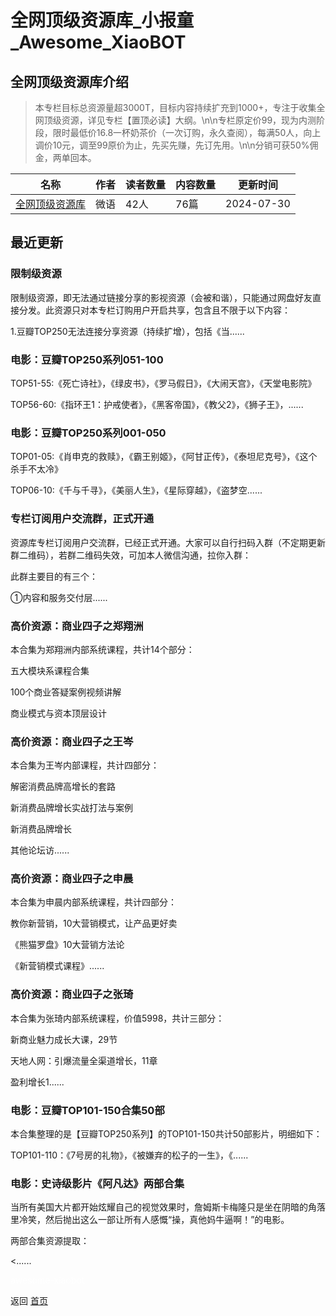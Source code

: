 # 全网顶级资源库_小报童_Awesome_XiaoBOT

## 全网顶级资源库介绍
> 本专栏目标总资源量超3000T，目标内容持续扩充到1000+，专注于收集全网顶级资源，详见专栏【置顶必读】大纲。\n\n专栏原定价99，现为内测阶段，限时最低价16.8一杯奶茶价（一次订购，永久查阅），每满50人，向上调价10元，调至99原价为止，先买先赚，先订先用。\n\n分销可获50%佣金，两单回本。  
  


|名称|作者|读者数量|内容数量|更新时间|
|---|---|---|---|---|
|[全网顶级资源库](https://xiaobot.net/p/zi-yuan-ku?refer=9c3f1c95-a052-465a-9902-f6d75080262a)|微语|42人|76篇|2024-07-30|

## 最近更新
### 限制级资源

限制级资源，即无法通过链接分享的影视资源（会被和谐），只能通过网盘好友直接分发。此资源只对本专栏订购用户开启共享，包含且不限于以下内容：

1.豆瓣TOP250无法连接分享资源（持续扩增），包括《当......

### 电影：豆瓣TOP250系列051-100

TOP51-55:《死亡诗社》，《绿皮书》，《罗马假日》，《大闹天宫》，《天堂电影院》

TOP56-60:《指环王1：护戒使者》，《黑客帝国》，《教父2》，《狮子王》，......

### 电影：豆瓣TOP250系列001-050

TOP01-05:《肖申克的救赎》，《霸王别姬》，《阿甘正传》，《泰坦尼克号》，《这个杀手不太冷》

TOP06-10:《千与千寻》，《美丽人生》，《星际穿越》，《盗梦空......

### 专栏订阅用户交流群，正式开通

资源库专栏订阅用户交流群，已经正式开通。大家可以自行扫码入群（不定期更新群二维码），若群二维码失效，可加本人微信沟通，拉你入群：

此群主要目的有三个：

①内容和服务交付层......

### 高价资源：商业四子之郑翔洲

本合集为郑翔洲内部系统课程，共计14个部分：

五大模块系课程合集

100个商业答疑案例视频讲解

商业模式与资本顶层设计

### 高价资源：商业四子之王岑

本合集为王岑内部课程，共计四部分：

解密消费品牌高增长的套路

新消费品牌增长实战打法与案例

新消费品牌增长

其他论坛访......

### 高价资源：商业四子之申晨

本合集为申晨内部系统课程，共计四部分：

教你新营销，10大营销模式，让产品更好卖

《熊猫罗盘》10大营销方法论

《新营销模式课程》......

### 高价资源：商业四子之张琦

本合集为张琦内部系统课程，价值5998，共计三部分：

新商业魅力成长大课，29节

天地人网：引爆流量全渠道增长，11章

盈利增长1......

### 电影：豆瓣TOP101-150合集50部

本合集整理的是【豆瓣TOP250系列】的TOP101-150共计50部影片，明细如下：

TOP101-110：《7号房的礼物》，《被嫌弃的松子的一生》，《......

### 电影：史诗级影片《阿凡达》两部合集

当所有美国大片都开始炫耀自己的视觉效果时，詹姆斯卡梅隆只是坐在阴暗的角落里冷笑，然后抛出这么一部让所有人感慨“操，真他妈牛逼啊！”的电影。

两部合集资源提取：

<......


<a href="https://github.com/Reno9527/awesome-xiaobot" style="color: white; text-decoration: none;">awesome-xiaobot</a>

返回 [首页](../README.md)
